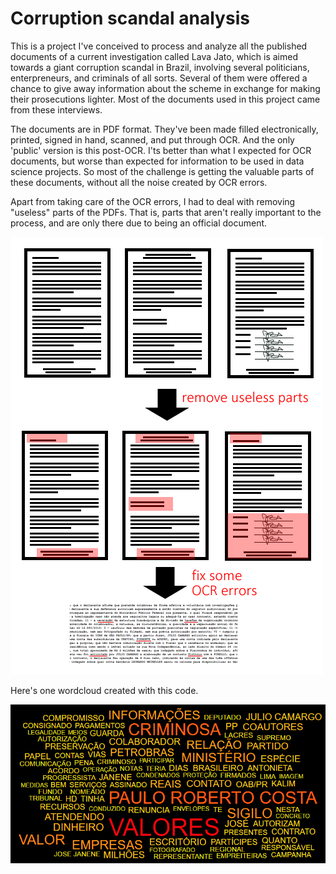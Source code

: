 # Corruption scandal analysis
This is a project I've conceived to process and analyze all the published documents of a current investigation called Lava Jato, which is aimed towards a giant corruption scandal in Brazil, involving several politicians, enterpreneurs, and criminals of all sorts. Several of them were offered a chance to give away information about the scheme in exchange for making their prosecutions lighter. Most of the documents used in this project came from these interviews.  

The documents are in PDF format. They've been made filled electronically, printed, signed in hand, scanned, and put through OCR. And the only 'public' version is this post-OCR. I'ts better than what I expected for OCR documents, but worse than expected for information to be used in data science projects. So most of the challenge is getting the valuable parts of these documents, without all the noise created by OCR errors.

Apart from taking care of the OCR errors, I had to deal with removing "useless" parts of the PDFs. That is, parts that aren't really important to the process, and are only there due to being an official document.

![PDF Processing](./DocImages/PDF_Processing.png)

Here's one wordcloud created with this code.

![Wordcloud](./DocImages/Wordcloud_firstRun.PNG)
